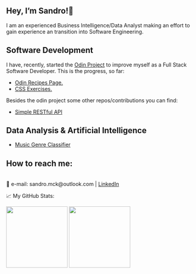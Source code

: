 <h2>Hey, I’m Sandro!👋 <br/></h2> 

I am an experienced Business Intelligence/Data Analyst making an effort to gain experience an transition into Software Engineering.

<h2>Software Development</h2>

I have, recently, started the [Odin Project](https://www.theodinproject.com) to improve myself as a Full Stack Software Developer. This is the progress, so far:

<ul>
  <li><a href="https://github.com/SandroMiczevski/odin-recipes">Odin Recipes Page.</a></li>  
  <li><a href="https://github.com/SandroMiczevski/odin-css-exercises">CSS Exercises.</a></li>  
</ul>

Besides the odin project some other repos/contributions you can find:

<ul>
  <li><a href="https://github.com/SandroMiczevski/testing-rest-service-node">Simple RESTful API</a> </li>
</ul>

<h2>Data Analysis & Artificial Intelligence</h2>

<ul>
  <li><a href="https://github.com/SandroMiczevski/Music-Genre-Classifier/blob/main/Genre_Data_Preparation.ipynb">Music Genre Classifier</a></li>
</ul>

<h2>How to reach me: </h2><br/>
📩 e-mail: sandro.mck@outlook.com  | <a href="https://www.linkedin.com/in/sandro-m-jr/">LinkedIn</a>

<br/>

📈 My GitHub Stats:

<div>
  <img height="165em" src="https://github-readme-stats.vercel.app/api?username=SandroMiczevski&theme=react&show_icons=true&hide_border=true&&count_private=true&include_all_commits=true" /> 
  <img height="165em" src="https://github-readme-stats.vercel.app/api/top-langs/?username=SandroMiczevski&layout=compact&theme=react")/>
</div>



<!--
- 👀 I’m interested in ...
- 💞️ I’m looking to collaborate on ...
- 🌱 I’m currently learning:<br/>
--->

<!---
SandroMiczevski/SandroMiczevski is a ✨ special ✨ repository because its `README.md` (this file) appears on your GitHub profile.
You can click the Preview link to take a look at your changes.
--->
